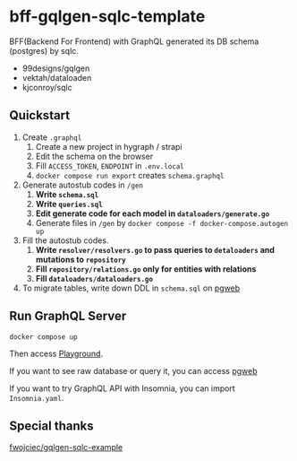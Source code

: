 # bff-gqlgen-sqlc-template
BFF(Backend For Frontend) with GraphQL generated its DB schema (postgres) by sqlc.

 - 99designs/gqlgen
 - vektah/dataloaden
 - kjconroy/sqlc

## Quickstart
 1. Create `.graphql`
    1. Create a new project in hygraph / strapi
    2. Edit the schema on the browser
    3. Fill `ACCESS_TOKEN`, `ENDPOINT` in `.env.local`
    4. `docker compose run export` creates `schema.graphql`
 2. Generate autostub codes in `/gen`
    1. **Write `schema.sql`**
    2. **Write `queries.sql`**
    3. **Edit generate code for each model in `dataloaders/generate.go`**
    4. Generate files in `/gen` by `docker compose -f docker-compose.autogen up`
 3. Fill the autostub codes.
    1. **Write `resolver/resolvers.go` to pass queries to `detaloaders` and mutations to `repository`**
    2. **Fill `repository/relations.go` only for entities with relations**
    3. **Fill `dataloaders/dataloaders.go`**
 4. To migrate tables, write down DDL in `schema.sql` on [pgweb](http://localhost:8081)

## Run GraphQL Server
```
docker compose up
```
Then access [Playground](http://localhost:8080).

If you want to see raw database or query it, you can access [pgweb](http://localhost:8081)

If you want to try GraphQL API with Insomnia, you can import `Insomnia.yaml`.

## Special thanks
[fwojciec/gqlgen-sqlc-example](https://github.com/fwojciec/gqlgen-sqlc-example)

